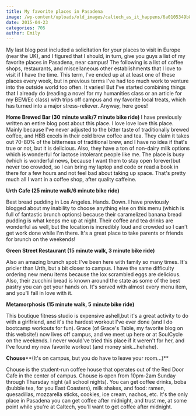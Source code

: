 ```yaml
---
title: My favorite places in Pasadena
image: /wp-content/uploads/old_images/caltech_as_it_happens/6a0105349b8251970b01bb081f2a42970d.jpg
date: 2015-04-23
categories: 705
author: Emily
---
```


My last blog post included a solicitation for your places to visit in Europe (near the UK), and I figured that I should, in turn, give you guys a list of my favorite places in Pasadena, near campus! The following is a list of coffee shops, restaurants, and miscellaneous other establishments that I love to visit if I have the time. This term, I've ended up at at least one of these places every week, but in previous terms I've had too much work to venture into the outside world too often. It varies! But I've started combining things that I already do (reading a novel for my humanities class or an article for my BEM/Ec class) with trips off campus and my favorite local treats, which has turned into a major stress-reliever. Anyway, here goes!

**Home Brewed Bar (30 minute walk/7 minute bike ride)**
I have previously written an entire blog post about this place. I love love love this place. Mainly because I've never adjusted to the bitter taste of traditionally brewed coffee, and HBB excels in their cold brew coffee and tea. They claim it takes out 70-80% of the bitterness of traditional brew, and I have no idea if that's true or not, but it is delicious. Also, they have a ton of non-dairy milk options which is wonderful for lactose intolerant people like me. The place is busy (which is wonderful news, because I want them to stay open forever)but never too crowded, so I can bring my laptop and code or read a book in there for a few hours and not feel bad about taking up space. That's pretty much all I want in a coffee shop, after quality caffeine.

**Urth** **Cafe (25 minute walk/6 minute bike ride)**

Best bread pudding in Los Angeles. Hands. Down. I have previously blogged about my inability to choose anything else on this menu (which is full of fantastic brunch options) because their caramelized banana bread pudding is what keeps me up at night. Their coffee and tea drinks are wonderful as well, but the location is incredibly loud and crowded so I can't get work done while I'm there. It's a great place to take parents or friends for brunch on the weekends!

**Green Street Restaurant (15 minute walk, 3 minute bike ride)**

Also an amazing brunch spot: I've been here with family so many times. It's pricier than Urth, but a bit closer to campus. I have the same difficulty ordering new menu items because the lox scrambled eggs are delicious. Also, their zucchini bread is known around the state as some of the best pastry you can get your hands on. It's served with almost every menu item, and you'll fall in love with it.

**Metamorphosis** **(15 minute walk, 5 minute bike ride)**

This boutique fitness studio is expensive ashell,but it's a great activity to do with a girlfriend, and it's the hardest workout I've ever done (and I do bootcamp workouts for fun). Grace (of Grace's Table, my favorite blog on this website!) now lives off campus, and we meet up here or at SoulCycle on the weekends. I never would've tried this place if it weren't for her, and I've found my new favorite workout (and money sink...hehehe).

**Chouse****(It's on campus, but you do have to leave your room...)**

Chouse is the student-run coffee house that operates out of the Red Door Cafe in the center of campus. Chouse is open from 10pm-2am Sunday through Thursday night (all school nights). You can get coffee drinks, boba (bubble tea, for you East Coasters), milk shakes, and food: ramen, quesadillas, mozzarella sticks, cookies, ice cream, nachos, etc. It's the only place in Pasadena you can get coffee after midnight, and trust me, at some point while you're at Caltech, you'll want to get coffee after midnight.

